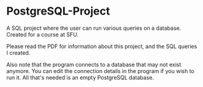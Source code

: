 # PostgreSQL-Project
A SQL project where the user can run various queries on a database. Created for a course at SFU.

Please read the PDF for information about this project, and the SQL queries I created.

Also note that the program connects to a database that may not exist anymore. You can edit the connection details in the program if you wish to run it. All that's needed is an empty PostgreSQL database.
